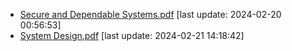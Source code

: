 * [Secure and Dependable Systems.pdf](./Secure%20and%20Dependable%20Systems.pdf) [last update: 2024-02-20 00:56:53]
* [System Design.pdf](./System%20Design.pdf) [last update: 2024-02-21 14:18:42]
